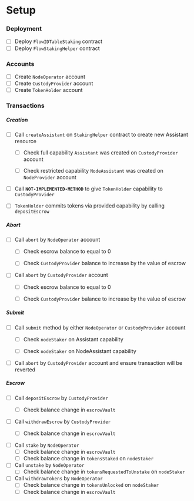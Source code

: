 # Setup

### Deployment
- [ ] Deploy `FlowIDTableStaking` contract
- [ ] Deploy `FlowStakingHelper` contract

### Accounts
- [ ] Create `NodeOperator` account
- [ ] Create `CustodyProvider` account
- [ ] Create `TokenHolder` account

### Transactions
##### Creation
- [ ] Call `createAssistant` on `StakingHelper` contract to create new Assistant resource
    - [ ] Check full capability `Assistant` was created on `CustodyProvider` account
    - [ ] Check restricted capability `NodeAssistant` was created on `NodeProvider` account


- [ ] Call **`NOT-IMPLEMENTED-METHOD`** to give `TokenHolder` capability to `CustodyProvider`
- [ ] `TokenHolder` commits tokens via provided capability by calling `depositEscrow`


##### Abort
- [ ] Call `abort` by `NodeOperator` account
    - [ ] Check escrow balance to equal to 0
    - [ ] Check `CustodyProvider` balance to increase by the value of escrow


- [ ] Call `abort` by `CustodyProvider` account
    - [ ] Check escrow balance to equal to 0
    - [ ] Check `CustodyProvider` balance to increase by the value of escrow

    
##### Submit
- [ ] Call `submit` method by either `NodeOperator` or `CustodyProvider` account
    - [ ] Check `nodeStaker` on Assistant capability
    - [ ] Check `nodeStaker` on NodeAssistant capability


- [ ] Call `abort` by `CustodyProvider` account and ensure transaction will be reverted


##### Escrow
- [ ] Call `depositEscrow` by `CustodyProvider`
    - [ ] Check balance change in `escrowVault`


- [ ] Call `withdrawEscrow` by `CustodyProvider`
    - [ ] Check balance change in `escrowVault`
    
    
- [ ] Call `stake` by `NodeOperator`
    - [ ] Check balance change in `escrowVault`
    - [ ] Check balance change in `tokensStaked` on `nodeStaker`

- [ ] Call `unstake` by `NodeOperator`
    - [ ] Check balance change in `tokensRequestedToUnstake` on `nodeStaker`
    
- [ ] Call `withdrawTokens` by `NodeOperator`
    - [ ] Check balance change in `tokensUnlocked` on `nodeStaker`
    - [ ] Check balance change in `escrowVault`